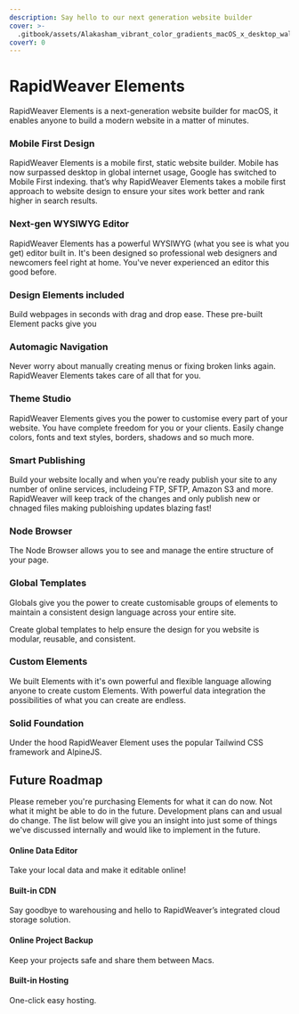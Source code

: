 ```yaml
---
description: Say hello to our next generation website builder
cover: >-
  .gitbook/assets/Alakasham_vibrant_color_gradients_macOS_x_desktop_wallpaper_det_fd44acf7-454d-48cb-9ba3-653c8dd54c73.jpg
coverY: 0
---
```


# RapidWeaver Elements

RapidWeaver Elements is a next-generation website builder for macOS, it enables anyone to build a modern website in a matter of minutes.

### Mobile First Design

RapidWeaver Elements is a mobile first, static website builder. Mobile has now surpassed desktop in global internet usage, Google has switched to Mobile First indexing. that’s why RapidWeaver Elements takes a mobile first approach to website design to ensure your sites work better and rank higher in search results.

### Next-gen WYSIWYG Editor

RapidWeaver Elements has a powerful WYSIWYG (what you see is what you get) editor built in. It's been designed so professional web designers and newcomers feel right at home. You've never experienced an editor this good before.

### Design Elements included

Build webpages in seconds with drag and drop ease. These pre-built Element packs give you

### Automagic Navigation

Never worry about manually creating menus or fixing broken links again. RapidWeaver Elements takes care of all that for you.

### Theme Studio

RapidWeaver Elements gives you the power to customise every part of your website. You have complete freedom for you or your clients. Easily change colors, fonts and text styles, borders, shadows and so much more.

### Smart Publishing

Build your website locally and when you're ready publish your site to any number of online services, includeing FTP, SFTP, Amazon S3 and more. RapidWeaver will keep track of the changes and only publish new or chnaged files making publoishing updates blazing fast!

### Node Browser

The Node Browser allows you to see and manage the entire structure of your page.

### Global Templates

Globals give you the power to create customisable groups of elements to maintain a consistent design language across your entire site.&#x20;

Create global templates to help ensure the design for you website is modular, reusable, and consistent.

### Custom Elements

We built Elements with it's own powerful and flexible language allowing anyone to create custom Elements. With powerful data integration the possibilities of what you can create are endless.

### Solid Foundation

Under the hood RapidWeaver Element uses the popular Tailwind CSS framework and AlpineJS.

## Future Roadmap

Please remeber you're purchasing Elements for what it can do now. Not what it might be able to do in the future. Development plans can and usual do change. The list below will give you an insight into just some of things we've discussed internally and would like to implement in the future.

#### Online Data Editor

Take your local data and make it editable online!

#### Built-in CDN

Say goodbye to warehousing and hello to RapidWeaver’s integrated cloud storage solution.

#### Online Project Backup

Keep your projects safe and share them between Macs.

#### Built-in Hosting

One-click easy hosting.

